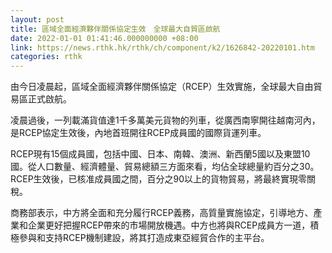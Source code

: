 ```yaml
---
layout: post
title: 區域全面經濟夥伴關係協定生效　全球最大自貿區啟航
date: 2022-01-01 01:41:46.000000000 +08:00
link: https://news.rthk.hk/rthk/ch/component/k2/1626842-20220101.htm
categories: rthk
---
```


由今日凌晨起，區域全面經濟夥伴關係協定（RCEP）生效實施，全球最大自由貿易區正式啟航。

凌晨過後，一列載滿貨值達1千多萬美元貨物的列車，從廣西南寧開往越南河內，是RCEP協定生效後，內地首班開往RCEP成員國的國際貨運列車。

RCEP現有15個成員國，包括中國、日本、南韓、澳洲、新西蘭5國以及東盟10國。從人口數量、經濟體量、貿易總額三方面來看，均佔全球總量約百分之30。RCEP生效後，已核准成員國之間，百分之90以上的貨物貿易，將最終實現零關稅。

商務部表示，中方將全面和充分履行RCEP義務，高質量實施協定，引導地方、產業和企業更好把握RCEP帶來的市場開放機遇。中方也將與RCEP成員方一道，積極參與和支持RCEP機制建設，將其打造成東亞經貿合作的主平台。
